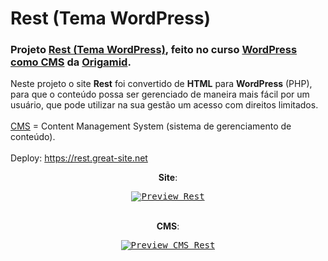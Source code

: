 # Rest (Tema WordPress)
### Projeto [Rest (Tema WordPress)](https://rest.great-site.net), feito no curso [WordPress como CMS](https://www.origamid.com/curso/wordpress-como-cms) da [Origamid](https://www.origamid.com).
Neste projeto o site **Rest** foi convertido de **HTML** para **WordPress** (PHP), para que o conteúdo possa ser gerenciado de maneira mais fácil por um usuário, que pode utilizar na sua gestão um acesso com direitos limitados.
<br><br>
[CMS](https://pt.wikipedia.org/wiki/Sistema_de_gerenciamento_de_conte%C3%BAdo) = Content Management System (sistema de gerenciamento de conteúdo).
<br><br>
Deploy: https://rest.great-site.net
<br>
<div align="center">
 
**Site**:
 
<kbd>[![Preview Rest](https://user-images.githubusercontent.com/72631018/169597168-5d58bbc5-0cbb-4c7c-981a-f7324c362db0.png)](https://rest.great-site.net)</kbd>
<br><br>
 
**CMS**:
 
<kbd>[![Preview CMS Rest](https://user-images.githubusercontent.com/72631018/169597290-5cc7e039-4f09-4af7-bf8c-6d471893bfde.png)](https://rest.great-site.net/wp-login.php)</kbd> 
</div>